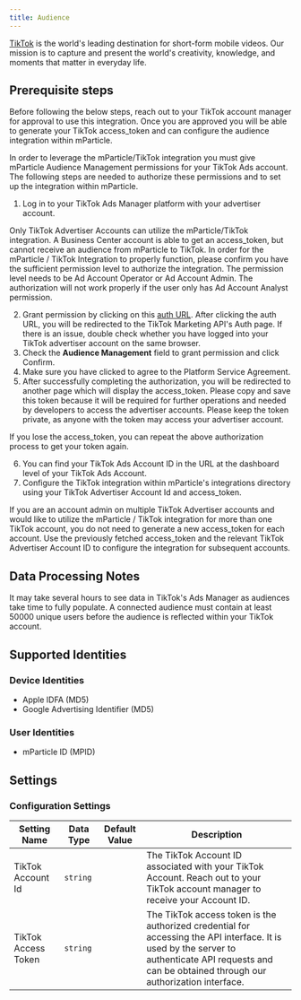```yaml
---
title: Audience
---
```


[TikTok](https://www.tiktok.com/) is the world's leading destination for short-form mobile videos. Our mission is to capture and present the world's creativity, knowledge, and moments that matter in everyday life.

## Prerequisite steps

<aside>
	Before following the below steps, reach out to your TikTok account manager for approval to use this integration. Once you are approved you will be able to generate your TikTok access_token and can configure the audience integration within mParticle.
</aside>

In order to leverage the mParticle/TikTok integration you must give mParticle Audience Management permissions for your TikTok Ads account. The following steps are needed to authorize these permissions and to set up the integration within mParticle.

1. Log in to your TikTok Ads Manager platform with your advertiser account.

<aside>Only TikTok Advertiser Accounts can utilize the mParticle/TikTok integration. A Business Center account is able to get an access_token, but cannot receive an audience from mParticle to TikTok. In order for the mParticle / TikTok Integration to properly function, please confirm you have the sufficient permission level to authorize the integration. The permission level needs to be Ad Account Operator or Ad Account Admin. The authorization will not work properly if the user only has Ad Account Analyst permission.</aside>

2. Grant permission by clicking on this [auth URL](https://ads.tiktok.com/marketing_api/auth?app_id=6832096900351524870&state=your_custom_params&redirect_uri=https%3A%2F%2F9gxx0bcf8j.execute-api.us-east-1.amazonaws.com%2Fv1%2Fauth&rid=9btisiije48). After clicking the auth URL, you will be redirected to the TikTok Marketing API's Auth page. If there is an issue, double check whether you have logged into your TikTok advertiser account on the same browser.
3. Check the <b>Audience Management</b> field to grant permission and click Confirm.
4. Make sure you have clicked to agree to the Platform Service Agreement.
5. After successfully completing the authorization, you will be redirected to another page which will display the access_token. Please copy and save this token because it will be required for further operations and needed by developers to access the advertiser accounts. Please keep the token private, as anyone with the token may access your advertiser account.

<aside>If you lose the access_token, you can repeat the above authorization process to get your token again.</aside>

6. You can find your TikTok Ads Account ID in the URL at the dashboard level of your TikTok Ads Account.
7. Configure the TikTok integration within mParticle's integrations directory using your TikTok Advertiser Account Id and access_token.

<aside>If you are an account admin on multiple TikTok Advertiser accounts and would like to utilize the mParticle / TikTok integration for more than one TikTok account, you do not need to generate a new access_token for each account. Use the previously fetched access_token and the relevant TikTok Advertiser Account ID to configure the integration for subsequent accounts.</aside>

## Data Processing Notes

It may take several hours to see data in TikTok's Ads Manager as audiences take time to fully populate. A connected audience must contain at least 50000 unique users before the audience is reflected within your TikTok account.

## Supported Identities

### Device Identities

* Apple IDFA (MD5)
* Google Advertising Identifier (MD5)

### User Identities

* mParticle ID (MPID)

## Settings

### Configuration Settings

Setting Name | Data Type | Default Value | Description
|---|---|---|---
| TikTok Account Id | `string` | <unset> | The TikTok Account ID associated with your TikTok Account. Reach out to your TikTok account manager to receive your Account ID.
| TikTok Access Token | `string` | <unset> | The TikTok access token is the authorized credential for accessing the API interface. It is used by the server to authenticate API requests and can be obtained through our authorization interface.
